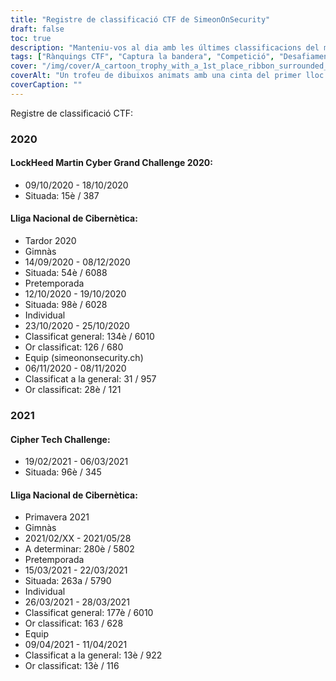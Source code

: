 ```yaml
---
title: "Registre de classificació CTF de SimeonOnSecurity"
draft: false
toc: true
description: "Manteniu-vos al dia amb les últimes classificacions del món dels CTF i els reptes amb el registre de classificacions CTF de SimeonOnSecurity"
tags: ["Rànquings CTF", "Captura la bandera", "Competició", "Desafiaments", "LockHeed Martin Cyber Grand Challenge", "Lliga Nacional de Cibernètica", "Cipher Tech Challenge", "Rendiment", "Col·locació", "Equip", "Individual", "2020", "2021", "Seguretat cibernètica", "Ciberdefensa", "Esdeveniments CTF", "Competicions de Hacking", "Seguretat de la informació", "Recerca de seguretat"]
cover: "/img/cover/A_cartoon_trophy_with_a_1st_place_ribbon_surrounded_by_comp.png"
coverAlt: "Un trofeu de dibuixos animats amb una cinta del primer lloc envoltada de pantalles d'ordinador i símbols de ciberseguretat com un cadenat, un escut i símbols de pany i clau."
coverCaption: ""
---
```

 Registre de classificació CTF:
### 2020
#### LockHeed Martin Cyber Grand Challenge 2020:
- 09/10/2020 - 18/10/2020
- Situada: 15è / 387
#### Lliga Nacional de Cibernètica:
- Tardor 2020
- Gimnàs
- 14/09/2020 - 08/12/2020
- Situada: 54è / 6088
- Pretemporada
- 12/10/2020 - 19/10/2020
- Situada: 98è / 6028
- Individual
- 23/10/2020 - 25/10/2020
- Classificat general: 134è / 6010
- Or classificat: 126 / 680
- Equip (simeononsecurity.ch)
- 06/11/2020 - 08/11/2020
- Classificat a la general: 31 / 957
- Or classificat: 28è / 121
### 2021
#### Cipher Tech Challenge:
- 19/02/2021 - 06/03/2021
- Situada: 96è / 345
#### Lliga Nacional de Cibernètica:
- Primavera 2021
- Gimnàs
- 2021/02/XX - 2021/05/28
- A determinar: 280è / 5802
- Pretemporada
- 15/03/2021 - 22/03/2021
- Situada: 263a / 5790
- Individual
- 26/03/2021 - 28/03/2021
- Classificat general: 177è / 6010
- Or classificat: 163 / 628
- Equip
- 09/04/2021 - 11/04/2021
- Classificat a la general: 13è / 922
- Or classificat: 13è / 116
